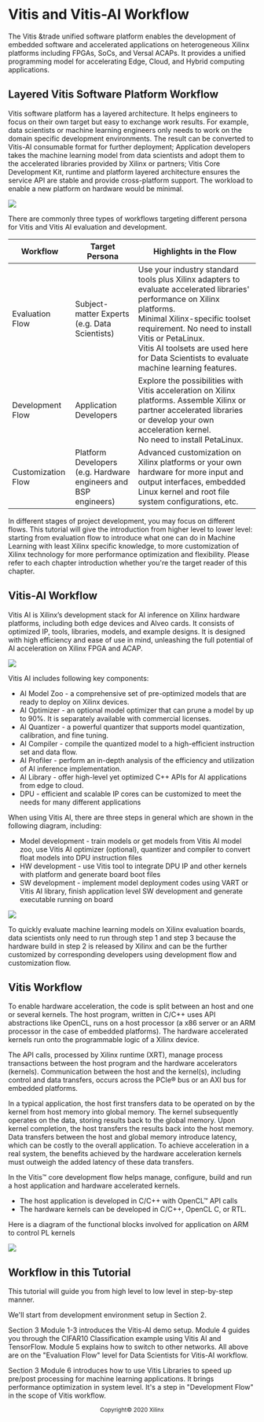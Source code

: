 # Vitis and Vitis-AI Workflow

The Vitis &trade unified software platform enables the development of embedded software and accelerated applications on heterogeneous Xilinx platforms including FPGAs, SoCs, and Versal ACAPs. It provides a unified programming model for accelerating Edge, Cloud, and Hybrid computing applications.

## Layered Vitis Software Platform Workflow

Vitis software platform has a layered architecture. It helps engineers to focus on their own target but easy to exchange work results. For example, data scientists or machine learning engineers only needs to work on the domain specific development environments. The result can be converted to Vitis-AI consumable format for further deployment; Application developers takes the machine learning model from data scientists and adopt them to the accelerated libraries provided by Xilinx or partners; Vitis Core Development Kit, runtime and platform layered architecture ensures the service API are stable and provide cross-platform support. The workload to enable a new platform on hardware would be minimal.

![](./images/persona.png)

There are commonly three types of workflows targeting different persona for Vitis and Vitis AI evaluation and development.

| Workflow           | Target Persona                                               | Highlights in the Flow                                       |
| ------------------ | ------------------------------------------------------------ | ------------------------------------------------------------ |
| Evaluation Flow    | Subject-matter Experts<br />(e.g. Data Scientists)           | Use your industry standard tools plus Xilinx adapters to evaluate accelerated libraries' performance on Xilinx platforms. <br />Minimal Xilinx-specific toolset requirement. No need to install Vitis or PetaLinux.<br />Vitis AI toolsets are used here for Data Scientists to evaluate machine learning features. |
| Development Flow   | Application Developers                                       | Explore the possibilities with Vitis acceleration on Xilinx platforms. Assemble Xilinx or partner accelerated libraries or develop your own acceleration kernel. <br />No need to install PetaLinux. |
| Customization Flow | Platform Developers<br />(e.g. Hardware engineers and BSP engineers) | Advanced customization on Xilinx platforms or your own hardware for more input and output interfaces, embedded Linux kernel and root file system configurations, etc. |

In different stages of project development, you may focus on different flows. This tutorial will give the introduction from higher level to lower level: starting from evaluation flow to introduce what one can do in Machine Learning with least Xilinx specific knowledge, to more customization of Xilinx technology for more performance optimization and flexibility. Please refer to each chapter introduction whether you're the target reader of this chapter.

## Vitis-AI Workflow

Vitis AI is Xilinx’s development stack for AI inference on Xilinx hardware platforms, including both edge devices and Alveo cards. It consists of optimized IP, tools, libraries, models, and example designs. It is designed with high efficiency and ease of use in mind, unleashing the full potential of AI acceleration on Xilinx FPGA and ACAP.

![](./images/Vitis-AI-arch.png)

Vitis AI includes following key components:
- AI Model Zoo - a comprehensive set of pre-optimized models that are ready to deploy on Xilinx devices.
- AI Optimizer - an optional model optimizer that can prune a model by up to 90%. It is separately available with commercial licenses.
- AI Quantizer - a powerful quantizer that supports model quantization, calibration, and fine tuning.
- AI Compiler - compile the quantized model to a high-efficient instruction set and data flow.
- AI Profiler - perform an in-depth analysis of the efficiency and utilization of AI inference implementation.
- AI Library - offer high-level yet optimized C++ APIs for AI applications from edge to cloud.
- DPU - efficient and scalable IP cores can be customized to meet the needs for many different applications

When using Vitis AI, there are three steps in general which are shown in the following diagram, including:

- Model development - train models or get models from Vitis AI model zoo, use Vitis AI optimizer (optional), quantizer and compiler to convert float models into DPU instruction files
- HW development - use Vitis tool to integrate DPU IP and other kernels with platform and generate board boot files
- SW development - implement model deployment codes using VART or Vitis AI library, finish application level SW development and generate executable running on board

![](./images/vitis_ai_workflow.png)

To quickly evaluate machine learning models on Xilinx evaluation boards, data scientists only need to run through step 1 and step 3 because the hardware build in step 2 is released by Xilinx and can be the further customized by corresponding developers using development flow and customization flow.


## Vitis Workflow

To enable hardware acceleration, the code is split between an host  and one or several kernels.  The host program, written in C/C++ uses API abstractions like OpenCL, runs on a host processor (a x86 server or an  ARM processor in the case of embedded platforms).  The hardware  accelerated kernels run onto the programmable logic of a Xilinx device.

The API calls, processed by Xilinx runtime (XRT), manage process  transactions between the host program and the hardware accelerators  (kernels). Communication between the host and the kernel(s), including  control and data transfers, occurs across the PCIe® bus or an AXI bus  for embedded platforms.

In a typical application, the host first transfers data to be  operated on by the kernel from host memory into global memory. The  kernel subsequently operates on the data, storing results back to the  global memory. Upon kernel completion, the host transfers the results  back into the host memory. Data transfers between the host and global  memory introduce latency, which can be costly to the overall  application. To achieve acceleration in a real system, the benefits  achieved by the hardware acceleration kernels must outweigh the added  latency of these data transfers.

In the Vitis™ core development flow helps manage, configure, build and run a host application and hardware accelerated kernels.

- The host application is developed in C/C++ with OpenCL™ API calls
- The hardware kernels can be developed in C/C++, OpenCL C, or RTL.

Here is a diagram of the functional blocks involved for application on ARM to control PL kernels

![](./images/vitis_soc.png)

## Workflow in this Tutorial

This tutorial will guide you from high level to low level in step-by-step manner.

We'll start from development environment setup in Section 2.

Section 3 Module 1-3 introduces the Vitis-AI demo setup. Module 4 guides you through the CIFAR10 Classification example using Vitis AI and TensorFlow. Module 5 explains how to switch to other networks. All above are on the "Evaluation Flow" level for Data Scientists for Vitis-AI workflow.

Section 3 Module 6 introduces how to use Vitis Libraries to speed up pre/post processing for machine learning applications. It brings performance optimization in system level. It's a step in "Development Flow" in the scope of Vitis workflow.



<p align="center"><sup>Copyright&copy; 2020 Xilinx</sup></p>
